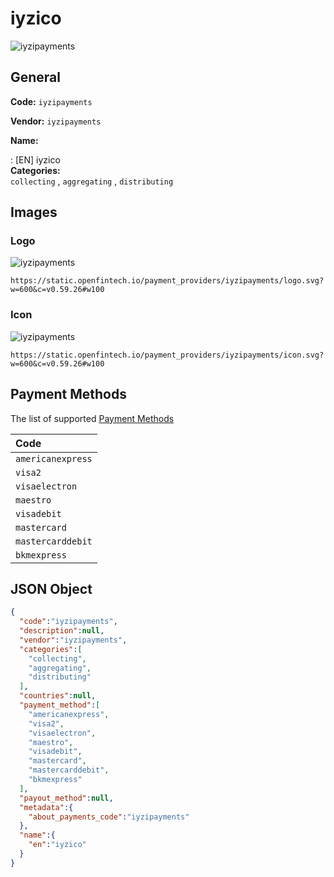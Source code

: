 
# iyzico 
![iyzipayments](https://static.openfintech.io/payment_providers/iyzipayments/logo.svg?w=600&c=v0.59.26#w100)  

## General 
 
**Code:** `iyzipayments`  
 
**Vendor:** `iyzipayments`  
 
**Name:**  
 
:	[EN] iyzico  
**Categories:**  
`collecting`  , `aggregating`  , `distributing`  
 

## Images 

### Logo 
 
![iyzipayments](https://static.openfintech.io/payment_providers/iyzipayments/logo.svg?w=600&c=v0.59.26#w100)  

```
https://static.openfintech.io/payment_providers/iyzipayments/logo.svg?w=600&c=v0.59.26#w100
```  

### Icon 
 
![iyzipayments](https://static.openfintech.io/payment_providers/iyzipayments/icon.svg?w=600&c=v0.59.26#w100)  

```
https://static.openfintech.io/payment_providers/iyzipayments/icon.svg?w=600&c=v0.59.26#w100
```  

## Payment Methods 
 
The list of supported  [Payment Methods](#) 

|Code| 
|:---| 
|`americanexpress` | 
|`visa2` | 
|`visaelectron` | 
|`maestro` | 
|`visadebit` | 
|`mastercard` | 
|`mastercarddebit` | 
|`bkmexpress` | 
 

## JSON Object 

```json
{
  "code":"iyzipayments",
  "description":null,
  "vendor":"iyzipayments",
  "categories":[
    "collecting",
    "aggregating",
    "distributing"
  ],
  "countries":null,
  "payment_method":[
    "americanexpress",
    "visa2",
    "visaelectron",
    "maestro",
    "visadebit",
    "mastercard",
    "mastercarddebit",
    "bkmexpress"
  ],
  "payout_method":null,
  "metadata":{
    "about_payments_code":"iyzipayments"
  },
  "name":{
    "en":"iyzico"
  }
}
```  
